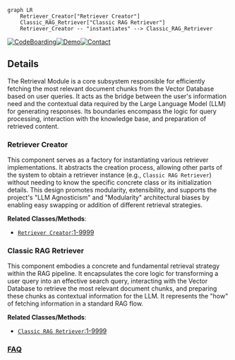 ```mermaid
graph LR
    Retriever_Creator["Retriever Creator"]
    Classic_RAG_Retriever["Classic RAG Retriever"]
    Retriever_Creator -- "instantiates" --> Classic_RAG_Retriever
```

[![CodeBoarding](https://img.shields.io/badge/Generated%20by-CodeBoarding-9cf?style=flat-square)](https://github.com/CodeBoarding/CodeBoarding)[![Demo](https://img.shields.io/badge/Try%20our-Demo-blue?style=flat-square)](https://www.codeboarding.org/demo)[![Contact](https://img.shields.io/badge/Contact%20us%20-%20contact@codeboarding.org-lightgrey?style=flat-square)](mailto:contact@codeboarding.org)

## Details

The Retrieval Module is a core subsystem responsible for efficiently fetching the most relevant document chunks from the Vector Database based on user queries. It acts as the bridge between the user's information need and the contextual data required by the Large Language Model (LLM) for generating responses. Its boundaries encompass the logic for query processing, interaction with the knowledge base, and preparation of retrieved content.

### Retriever Creator
This component serves as a factory for instantiating various retriever implementations. It abstracts the creation process, allowing other parts of the system to obtain a retriever instance (e.g., `Classic RAG Retriever`) without needing to know the specific concrete class or its initialization details. This design promotes modularity, extensibility, and supports the project's "LLM Agnosticism" and "Modularity" architectural biases by enabling easy swapping or addition of different retrieval strategies.


**Related Classes/Methods**:

- <a href="https://github.com/arc53/DocsGPT/blob/main/application/retriever/retriever_creator.py#L1-L9999" target="_blank" rel="noopener noreferrer">`Retriever Creator`:1-9999</a>


### Classic RAG Retriever
This component embodies a concrete and fundamental retrieval strategy within the RAG pipeline. It encapsulates the core logic for transforming a user query into an effective search query, interacting with the Vector Database to retrieve the most relevant document chunks, and preparing these chunks as contextual information for the LLM. It represents the "how" of fetching information in a standard RAG flow.


**Related Classes/Methods**:

- <a href="https://github.com/arc53/DocsGPT/blob/main/application/retriever/classic_rag.py#L1-L9999" target="_blank" rel="noopener noreferrer">`Classic RAG Retriever`:1-9999</a>




### [FAQ](https://github.com/CodeBoarding/GeneratedOnBoardings/tree/main?tab=readme-ov-file#faq)